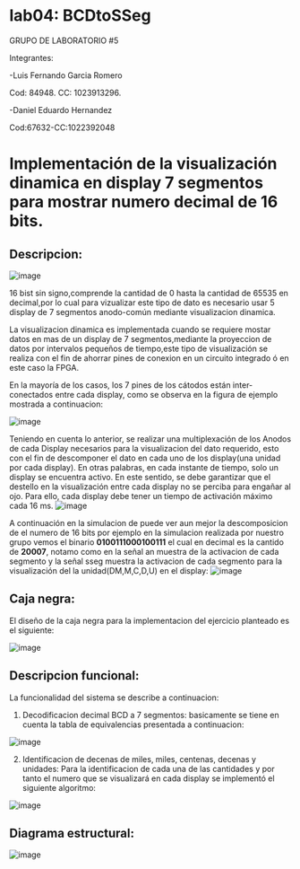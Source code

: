 # lab04: BCDtoSSeg

GRUPO DE LABORATORIO #5

Integrantes:

-Luis Fernando Garcia Romero

Cod: 84948.
CC: 1023913296.

-Daniel Eduardo Hernandez

Cod:67632-CC:1022392048


# **Implementación de la visualización dinamica en display 7 segmentos para mostrar numero decimal de 16 bits.**

## **Descripcion:**
![image](https://github.com/ELINGAP-7545/lab04-grupo-5/blob/master/Images/DISPLAY.jpg)

16 bist sin signo,comprende la cantidad de 0 hasta la cantidad de 65535 en decimal,por lo cual para vizualizar este tipo de dato es necesario usar 5 display de 7 segmentos anodo-común mediante visualizacion dinamica.


La visualizacion dinamica es implementada cuando se requiere mostar datos en mas de un display de 7 segmentos,mediante la proyeccion de datos por intervalos pequeños de tiempo,este tipo de visualización se realiza con el fin de ahorrar pines de conexion en un circuito integrado ó en este caso la FPGA.

En la mayoría de los casos, los 7 pines de los cátodos están inter-conectados entre cada display, como se observa en la figura de ejemplo mostrada a continuacion:

![image](https://github.com/ELINGAP-7545/lab04-grupo-5/blob/master/Images/VISUALIZACION%20DINAMICA%205D7SG.png)
 
Teniendo en cuenta lo anterior, se realizar una multiplexación de los Anodos de cada Display necesarios para la visualizacion del dato requerido, esto con el fin de descomponer el dato en cada uno de los display(una unidad por cada display). En otras palabras, en cada instante de tiempo, solo un display se encuentra activo. En este sentido, se debe garantizar que el destello en la visualización entre cada display no se perciba para engañar al ojo. Para ello, cada display debe tener un tiempo de activación máximo cada 16 ms.
![image](https://github.com/ELINGAP-7545/lab04-grupo-5/blob/master/Images/DISPLAYS.jpg)

A continuación en la simulacion de puede ver aun mejor la descomposicion de el numero de 16 bits por ejemplo en la simulacion realizada por nuestro grupo vemos el binario **0100111000100111** el cual en decimal es la cantido de **20007**, notamo como en la señal an muestra de la activacion de cada segmento y la señal sseg muestra la activacion de cada segmento para la visualización del la unidad(DM,M,C,D,U) en el display:
![image](https://github.com/ELINGAP-7545/lab04-grupo-5/blob/master/Images/simulaciondecimal.png)

## **Caja negra:**

El diseño de la caja negra para la implementacion del ejercicio planteado es el siguiente:

![image](https://github.com/ELINGAP-7545/lab04-grupo-5/blob/master/Images/bcd%20a%207seg.png)

 

## **Descripcion funcional:**

La funcionalidad del sistema se describe a continuacion:


1) Decodificacion decimal BCD a 7 segmentos: basicamente se tiene en cuenta la tabla de equivalencias presentada a continuacion:

![image](https://github.com/ELINGAP-7545/lab04-grupo-5/blob/master/Images/tabla.png)

2) Identificacion de decenas de miles, miles, centenas, decenas y unidades: Para la identificacion de cada una de las cantidades y por tanto el numero que se visualizará en cada display se implementó el siguiente algoritmo:

![image](https://github.com/ELINGAP-7545/lab04-grupo-5/blob/master/Images/diagrama%20de%20flujo.png)
 

## **Diagrama estructural:**

![image](https://github.com/ELINGAP-7545/lab04-grupo-5/blob/master/Images/diagrama%20estructural.png)
 



